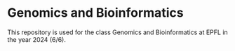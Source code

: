 # Genomics and Bioinformatics
This repository is used for the class Genomics and Bioinformatics at EPFL in the year 2024 (6/6).
